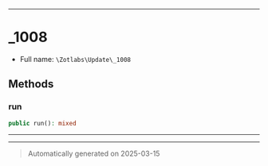 ***

# _1008





* Full name: `\Zotlabs\Update\_1008`




## Methods


### run



```php
public run(): mixed
```












***


***
> Automatically generated on 2025-03-15
